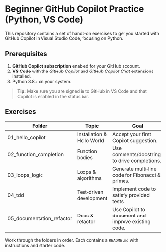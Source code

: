 # Beginner GitHub Copilot Practice (Python, VS Code)

This repository contains a set of hands‑on exercises to get you started with GitHub Copilot in Visual Studio Code, focusing on Python.

## Prerequisites

1. **GitHub Copilot subscription** enabled for your GitHub account.
2. **VS Code** with the _GitHub Copilot_ and _GitHub Copilot Chat_ extensions installed.
3. Python 3.8+ on your system.

> **Tip:** Make sure you are signed in to GitHub in VS Code and that Copilot is enabled in the status bar.

## Exercises

| Folder                    | Topic                      | Goal                                               |
| ------------------------- | -------------------------- | -------------------------------------------------- |
| 01_hello_copilot          | Installation & Hello World | Accept your first Copilot suggestion.              |
| 02_function_completion    | Function bodies            | Use comments/docstrings to drive completions.      |
| 03_loops_logic            | Loops & algorithms         | Generate multi‑line code for Fibonacci & primes.   |
| 04_tdd                    | Test‑driven development    | Implement code to satisfy provided tests.          |
| 05_documentation_refactor | Docs & refactor            | Use Copilot to document and improve existing code. |

Work through the folders in order. Each contains a `README.md` with instructions and starter code.

